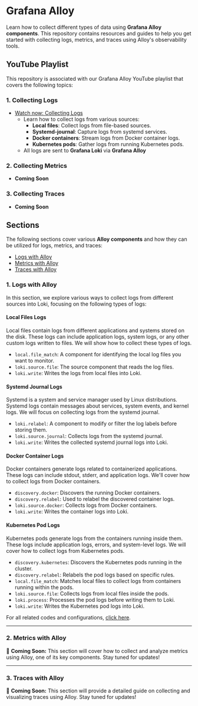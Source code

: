# Grafana Alloy

Learn how to collect different types of data using **Grafana Alloy components**. This repository contains resources and guides to help you get started with collecting logs, metrics, and traces using Alloy's observability tools.

## YouTube Playlist

This repository is associated with our Grafana Alloy YouTube playlist that covers the following topics:

### 1. Collecting Logs
- [Watch now: Collecting Logs](https://www.youtube.com/watch?v=tMSZ_DVq5pw)
  - Learn how to collect logs from various sources:
    - **Local files**: Collect logs from file-based sources.
    - **Systemd-journal**: Capture logs from systemd services.
    - **Docker containers**: Stream logs from Docker container logs.
    - **Kubernetes pods**: Gather logs from running Kubernetes pods.
  - All logs are sent to **Grafana Loki** via **Grafana Alloy**

### 2. Collecting Metrics
- **Coming Soon**  

### 3. Collecting Traces
- **Coming Soon**


## Sections

The following sections cover various **Alloy components** and how they can be utilized for logs, metrics, and traces:

- [Logs with Alloy](#1-logs-with-alloy)
- [Metrics with Alloy](#2-metrics-with-alloy)
- [Traces with Alloy](#3-traces-with-alloy)

### 1. Logs with Alloy
In this section, we explore various ways to collect logs from different sources into Loki, focusing on the following types of logs:

#### Local Files Logs
Local files contain logs from different applications and systems stored on the disk. These logs can include application logs, system logs, or any other custom logs written to files. We will show how to collect these types of logs.

- `local.file_match`: A component for identifying the local log files you want to monitor.
- `loki.source.file`: The source component that reads the log files.
- `loki.write`: Writes the logs from local files into Loki.

#### Systemd Journal Logs
Systemd is a system and service manager used by Linux distributions. Systemd logs contain messages about services, system events, and kernel logs. We will focus on collecting logs from the systemd journal.

- `loki.relabel`: A component to modify or filter the log labels before storing them.
- `loki.source.journal`: Collects logs from the systemd journal.
- `loki.write`: Writes the collected systemd journal logs into Loki.

#### Docker Container Logs
Docker containers generate logs related to containerized applications. These logs can include stdout, stderr, and application logs. We'll cover how to collect logs from Docker containers.

- `discovery.docker`: Discovers the running Docker containers.
- `discovery.relabel`: Used to relabel the discovered container logs.
- `loki.source.docker`: Collects logs from Docker containers.
- `loki.write`: Writes the container logs into Loki.

#### Kubernetes Pod Logs
Kubernetes pods generate logs from the containers running inside them. These logs include application logs, errors, and system-level logs. We will cover how to collect logs from Kubernetes pods.

- `discovery.kubernetes`: Discovers the Kubernetes pods running in the cluster.
- `discovery.relabel`: Relabels the pod logs based on specific rules.
- `local.file_match`: Matches local files to collect logs from containers running within the pods.
- `loki.source.file`: Collects logs from local files inside the pods.
- `loki.process`: Processes the pod logs before writing them to Loki.
- `loki.write`: Writes the Kubernetes pod logs into Loki.

For all related codes and configurations, [click here](./collecting-logs-from-loki).

---

### 2. Metrics with Alloy
🚧 **Coming Soon:** This section will cover how to collect and analyze metrics using Alloy, one of its key components. Stay tuned for updates!

---

### 3. Traces with Alloy
🚧 **Coming Soon:** This section will provide a detailed guide on collecting and visualizing traces using Alloy. Stay tuned for updates!
